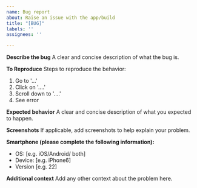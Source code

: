 ```yaml
---
name: Bug report
about: Raise an issue with the app/build
title: "[BUG]"
labels: ''
assignees: ''

---
```


**Describe the bug**
A clear and concise description of what the bug is.

**To Reproduce**
Steps to reproduce the behavior:
1. Go to '...'
2. Click on '....'
3. Scroll down to '....'
4. See error

**Expected behavior**
A clear and concise description of what you expected to happen.

**Screenshots**
If applicable, add screenshots to help explain your problem.

**Smartphone (please complete the following information):**
 - OS: [e.g. iOS/Android/ both]
 - Device: [e.g. iPhone6]
 - Version [e.g. 22]

**Additional context**
Add any other context about the problem here.
